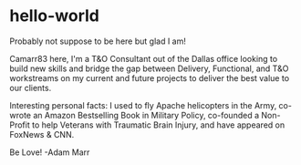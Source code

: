 # hello-world

Probably not suppose to be here but glad I am!

Camarr83 here, I'm a T&O Consultant out of the Dallas office looking to build new skills and bridge the gap between Delivery, Functional, and T&O workstreams on my current and future projects to deliver the best value to our clients.

Interesting personal facts: I used to fly Apache helicopters in the Army, co-wrote an Amazon Bestselling Book in Military Policy, co-founded a Non-Profit to help Veterans with Traumatic Brain Injury, and have appeared on FoxNews & CNN.

Be Love!
-Adam Marr

